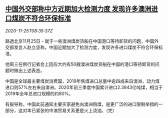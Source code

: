 <!--1606294474000-->
[中国外交部称中方近期加大检测力度 发现许多澳洲进口煤炭不符合环保标准](https://cn.reuters.com/article/china-mofa-au-coal-1125-idCNKBS2850WT)
------

<div><i>2020-11-25T08:35:37Z</i></div><p>路透北京11月25日 - 就于一些澳洲煤炭货船在中国港口等待卸货的问题，中国外交部发言人赵立坚称，中国近期加大了检测力度，发现许多进口煤炭不符合环保标准。</p><p>他周三在例行记者会上回应大约有50艘澳洲煤炭货船在中国的港口等待卸货的问题时做出上述表态。</p><p>中国是全球最主要煤炭消费国，2019年焦煤进口总量中逾四成来自澳洲，动力煤进口则57%左右来自澳洲。2020年前三季度中国累计进口2.3943亿吨煤，相当于2019年全年总进口规模的约80%。</p><p>有报导称，中国此前通知主要买家避免向澳洲购煤，是更广泛的进口限制举措的一部分，这对本已紧张的中澳贸易关系更是火上浇油。（完）</p>
